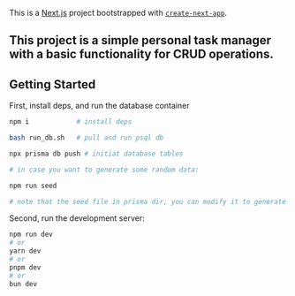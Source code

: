 This is a [Next.js](https://nextjs.org) project bootstrapped with [`create-next-app`](https://nextjs.org/docs/app/api-reference/cli/create-next-app).

## This project is a simple personal task manager with a basic functionality for CRUD operations.


## Getting Started

First, install deps, and run the database container
```bash
npm i            # install deps

bash run_db.sh   # pull and run psql db

npx prisma db push # initiat database tables

# in case you want to generate some random data:

npm run seed

# note that the seed file in prisma dir, you can modify it to generate more data if you'd like 🙂
```

Second, run the development server:

```bash
npm run dev
# or
yarn dev
# or
pnpm dev
# or
bun dev
```



